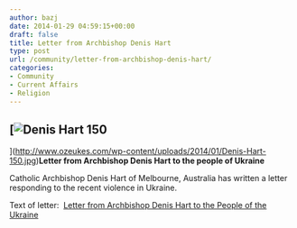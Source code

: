 ```yaml
---
author: bazj
date: 2014-01-29 04:59:15+00:00
draft: false
title: Letter from Archbishop Denis Hart
type: post
url: /community/letter-from-archbishop-denis-hart/
categories:
- Community
- Current Affairs
- Religion
---
```


## [![Denis Hart 150](http://www.ozeukes.com/wp-content/uploads/2014/01/Denis-Hart-150.jpg)
](http://www.ozeukes.com/wp-content/uploads/2014/01/Denis-Hart-150.jpg)**Letter from Archbishop Denis Hart to the people of Ukraine**


Catholic Archbishop Denis Hart of Melbourne, Australia has written a letter responding to the recent violence in Ukraine.

Text of letter:  [Letter from Archbishop Denis Hart to the People of the Ukraine](http://www.ozeukes.com/wp-content/uploads/2014/01/Letter-from-Archbishop-Denis-Hart-to-the-People-of-the-Ukraine.pdf)
